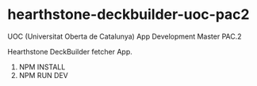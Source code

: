 # hearthstone-deckbuilder-uoc-pac2
UOC (Universitat Oberta de Catalunya) App Development Master PAC.2

Hearthstone DeckBuilder fetcher App.

1) NPM INSTALL
2) NPM RUN DEV 
